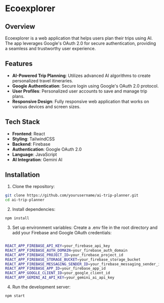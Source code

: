 # Ecoexplorer

## Overview

Ecoexplorer is a web application that helps users plan their trips using AI. The app leverages Google's OAuth 2.0 for secure authentication, providing a seamless and trustworthy user experience.

## Features

- **AI-Powered Trip Planning**: Utilizes advanced AI algorithms to create personalized travel itineraries.
- **Google Authentication**: Secure login using Google's OAuth 2.0 protocol.
- **User Profiles**: Personalized user accounts to save and manage trip plans.
- **Responsive Design**: Fully responsive web application that works on various devices and screen sizes.

## Tech Stack

- **Frontend**: React
- **Styling**: TailwindCSS
- **Backend**: Firebase
- **Authentication**: Google OAuth 2.0
- **Language**: JavaScript
- **AI Integration**: Gemini AI

## Installation

1. Clone the repository:

```bash
git clone https://github.com/yourusername/ai-trip-planner.git
cd ai-trip-planner
```

2. Install dependencies:

```bash
npm install
```

3. Set up environment variables: Create a .env file in the root directory and add your Firebase and Google OAuth credentials:

```bash

REACT_APP_FIREBASE_API_KEY=your_firebase_api_key
REACT_APP_FIREBASE_AUTH_DOMAIN=your_firebase_auth_domain
REACT_APP_FIREBASE_PROJECT_ID=your_firebase_project_id
REACT_APP_FIREBASE_STORAGE_BUCKET=your_firebase_storage_bucket
REACT_APP_FIREBASE_MESSAGING_SENDER_ID=your_firebase_messaging_sender_id
REACT_APP_FIREBASE_APP_ID=your_firebase_app_id
REACT_APP_GOOGLE_CLIENT_ID=your_google_client_id
REACT_APP_GEMINI_AI_API_KEY=your_gemini_ai_api_key
```

4. Run the development server:

```bash
npm start
```
